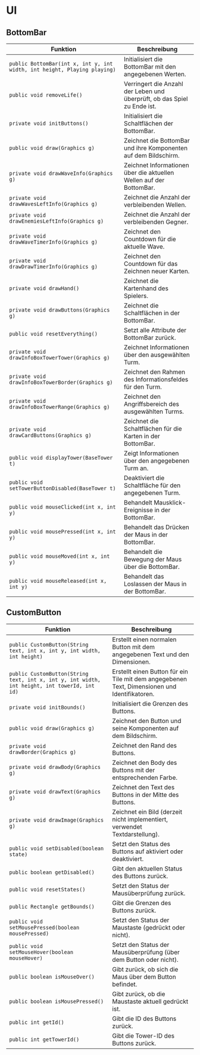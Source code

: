 # UI

## BottomBar
| **Funktion**                                         | **Beschreibung**                                                         |
|-----------------------------------------------------|--------------------------------------------------------------------------|
| `public BottomBar(int x, int y, int width, int height, Playing playing)` | Initialisiert die BottomBar mit den angegebenen Werten.                  |
| `public void removeLife()`                           | Verringert die Anzahl der Leben und überprüft, ob das Spiel zu Ende ist. |
| `private void initButtons()`                         | Initialisiert die Schaltflächen der BottomBar.                           |
| `public void draw(Graphics g)`                       | Zeichnet die BottomBar und ihre Komponenten auf dem Bildschirm.          |
| `private void drawWaveInfo(Graphics g)`             | Zeichnet Informationen über die aktuellen Wellen auf der BottomBar.      |
| `private void drawWavesLeftInfo(Graphics g)`        | Zeichnet die Anzahl der verbleibenden Wellen.                            |
| `private void drawEnemiesLeftInfo(Graphics g)`      | Zeichnet die Anzahl der verbleibenden Gegner.                            |
| `private void drawWaveTimerInfo(Graphics g)`        | Zeichnet den Countdown für die aktuelle Wave.                            |
| `private void drawDrawTimerInfo(Graphics g)`        | Zeichnet den Countdown für das Zeichnen neuer Karten.                    |
| `private void drawHand()`                            | Zeichnet die Kartenhand des Spielers.                                    |
| `private void drawButtons(Graphics g)`               | Zeichnet die Schaltflächen in der BottomBar.                             |
| `public void resetEverything()`                      | Setzt alle Attribute der BottomBar zurück.                               |
| `private void drawInfoBoxTowerTower(Graphics g)`    | Zeichnet Informationen über den ausgewählten Turm.                       |
| `private void drawInfoBoxTowerBorder(Graphics g)`   | Zeichnet den Rahmen des Informationsfeldes für den Turm.                 |
| `private void drawInfoBoxTowerRange(Graphics g)`    | Zeichnet den Angriffsbereich des ausgewählten Turms.                     |
| `private void drawCardButtons(Graphics g)`          | Zeichnet die Schaltflächen für die Karten in der BottomBar.              |
| `public void displayTower(BaseTower t)`             | Zeigt Informationen über den angegebenen Turm an.                        |
| `public void setTowerButtonDisabled(BaseTower t)`   | Deaktiviert die Schaltfläche für den angegebenen Turm.                   |
| `public void mouseClicked(int x, int y)`            | Behandelt Mausklick-Ereignisse in der BottomBar.                         |
| `public void mousePressed(int x, int y)`            | Behandelt das Drücken der Maus in der BottomBar.                         |
| `public void mouseMoved(int x, int y)`              | Behandelt die Bewegung der Maus über die BottomBar.                      |
| `public void mouseReleased(int x, int y)`           | Behandelt das Loslassen der Maus in der BottomBar.                       |

## CustomButton

| **Funktion**                                          | **Beschreibung**                                                                              |
|------------------------------------------------------|-----------------------------------------------------------------------------------------------|
| `public CustomButton(String text, int x, int y, int width, int height)` | Erstellt einen normalen Button mit dem angegebenen Text und den Dimensionen.                  |
| `public CustomButton(String text, int x, int y, int width, int height, int towerId, int id)` | Erstellt einen Button für ein Tile mit dem angegebenen Text, Dimensionen und Identifikatoren. |
| `private void initBounds()`                          | Initialisiert die Grenzen des Buttons.                                                        |
| `public void draw(Graphics g)`                       | Zeichnet den Button und seine Komponenten auf dem Bildschirm.                                 |
| `private void drawBorder(Graphics g)`                | Zeichnet den Rand des Buttons.                                                                |
| `private void drawBody(Graphics g)`                  | Zeichnet den Body des Buttons mit der entsprechenden Farbe.                                   |
| `private void drawText(Graphics g)`                  | Zeichnet den Text des Buttons in der Mitte des Buttons.                                       |
| `private void drawImage(Graphics g)`                 | Zeichnet ein Bild (derzeit nicht implementiert, verwendet Textdarstellung).                   |
| `public void setDisabled(boolean state)`              | Setzt den Status des Buttons auf aktiviert oder deaktiviert.                                  |
| `public boolean getDisabled()`                        | Gibt den aktuellen Status des Buttons zurück.                                                 |
| `public void resetStates()`                           | Setzt den Status der Mausüberprüfung zurück.                                                  |
| `public Rectangle getBounds()`                        | Gibt die Grenzen des Buttons zurück.                                                          |
| `public void setMousePressed(boolean mousePressed)`  | Setzt den Status der Maustaste (gedrückt oder nicht).                                         |
| `public void setMouseHover(boolean mouseHover)`      | Setzt den Status der Mausüberprüfung (über dem Button oder nicht).                            |
| `public boolean isMouseOver()`                        | Gibt zurück, ob sich die Maus über dem Button befindet.                                       |
| `public boolean isMousePressed()`                     | Gibt zurück, ob die Maustaste aktuell gedrückt ist.                                           |
| `public int getId()`                                  | Gibt die ID des Buttons zurück.                                                               |
| `public int getTowerId()`                             | Gibt die Tower-ID des Buttons zurück.                                                         |